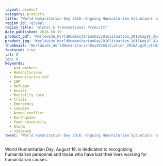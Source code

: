```yaml
---
layout: product
category: products
title: "World Humanitarian Day 2016: Ongoing Humanitarian Situations (August 2015 – July 2016)"
region_id: "global"
region_title: "Global & Transnational Products"
date_published: 2016-08-19
product_pdf: "Worldwide_WorldHumanitarianDay2016Situation_2016Aug19_U14421.pdf"
product_jpg: "Worldwide_WorldHumanitarianDay2016Situation_2016Aug19_U14421.jpg"
thumbnail: "Worldwide_WorldHumanitarianDay2016Situation_2016Aug19_U14421_thumb.jpg"
featured: true
lat: 0
lon: 0
keywords:
  - Aid workers
  - Humanitarians
  - Humanitarian aid
  - IDP
  - Refugee
  - Access
  - Mortality rate
  - Crisis
  - Emergency
  - Concern
  - Armed conflict
  - Earthquake
  - Food insecurity
  - Storm
  - violence
tweet: "World Humanitarian Day 2016: Ongoing Humanitarian Situations (August 2015 – July 2016)."
---
```

World Humanitarian Day, August 19, is dedicated to recognizing humanitarian personnel and those who have lost their lives working for humanitarian causes. 
